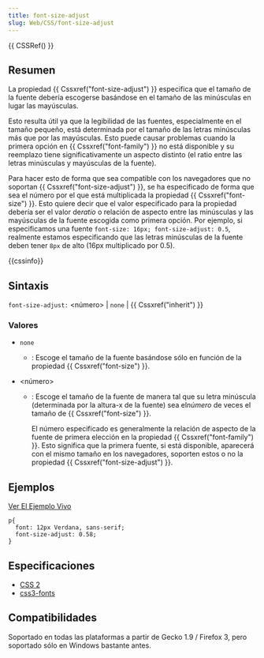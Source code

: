 ```yaml
---
title: font-size-adjust
slug: Web/CSS/font-size-adjust
---
```


{{ CSSRef() }}

## Resumen

La propiedad {{ Cssxref("font-size-adjust") }} especifica que el tamaño de la fuente debería escogerse basándose en el tamaño de las minúsculas en lugar las mayúsculas.

Esto resulta útil ya que la legibilidad de las fuentes, especialmente en el tamaño pequeño, está determinada por el tamaño de las letras minúsculas más que por las mayúsculas. Esto puede causar problemas cuando la primera opción en {{ Cssxref("font-family") }} no está disponible y su reemplazo tiene significativamente un aspecto distinto (el ratio entre las letras minúsculas y mayúsculas de la fuente).

Para hacer esto de forma que sea compatible con los navegadores que no soportan {{ Cssxref("font-size-adjust") }}, se ha especificado de forma que sea el número por el que está multiplicada la propiedad {{ Cssxref("font-size") }}. Esto quiere decir que el valor especificado para la propiedad debería ser el valor de*ratio* o relación de aspecto entre las minúsculas y las mayúsculas de la fuente escogida como primera opción. Por ejemplo, si especificamos una fuente `font-size: 16px; font-size-adjust: 0.5`, realmente estamos especificando que las letras minúsculas de la fuente deben tener `8px` de alto (16px multiplicado por 0.5).

{{cssinfo}}

## Sintaxis

`font-size-adjust:` \<número> | `none` | {{ Cssxref("inherit") }}

### Valores

- `none`
  - : Escoge el tamaño de la fuente basándose sólo en función de la propiedad {{ Cssxref("font-size") }}.
- \<número>

  - : Escoge el tamaño de la fuente de manera tal que su letra minúscula (determinada por la altura-x de la fuente) sea el*número* de veces el tamaño de {{ Cssxref("font-size") }}.

    El número especificado es generalmente la relación de aspecto de la fuente de primera elección en la propiedad {{ Cssxref("font-family") }}. Esto significa que la primera fuente, si está disponible, aparecerá con el mismo tamaño en los navegadores, soporten estos o no la propiedad {{ Cssxref("font-size-adjust") }}.

## Ejemplos

[Ver El Ejemplo Vivo](/samples/cssref/font-size-adjust.html)

```
p{
  font: 12px Verdana, sans-serif;
  font-size-adjust: 0.58;
}
```

## Especificaciones

- [CSS 2](http://www.w3.org/TR/1998/REC-CSS2-19980512/fonts.html#propdef-font-size-adjust)
- [css3-fonts](http://www.w3.org/TR/css3-fonts/#font-size-adjust)

## Compatibilidades

Soportado en todas las plataformas a partir de Gecko 1.9 / Firefox 3, pero soportado sólo en Windows bastante antes.
